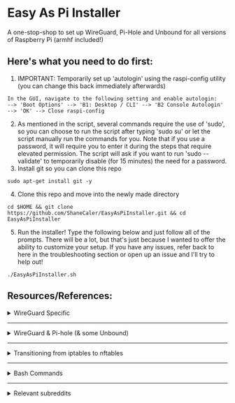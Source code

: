 # Easy As Pi Installer
A one-stop-shop to set up WireGuard, Pi-Hole and Unbound for all versions of Raspberry Pi (armhf included!)

## Here's what you need to do first:
1. IMPORTANT: Temporarily set up 'autologin' using the raspi-config utility (you can change this back immediately afterwards)
```sudo raspi-config
In the GUI, navigate to the following setting and enable autologin:
--> 'Boot Options' --> 'B1: Desktop / CLI' --> 'B2 Console Autologin' --> 'OK' --> Close raspi-config
```
2. As mentioned in the script, several commands require the use of 'sudo', so you can choose to run the
script after typing 'sudo su' or let the script manually run the commands for you. Note that if you use a password, 
it will require you to enter it during the steps that require elevated permission. 
The script will ask if you want to run 'sudo --validate' to temporarily disable (for 15 minutes) the need for a password.
3. Install git so you can clone this repo

`sudo apt-get install git -y`

4. Clone this repo and move into the newly made directory
```
cd $HOME && git clone https://github.com/ShaneCaler/EasyAsPiInstaller.git && cd EasyAsPiInstaller
```
5. Run the installer! Type the following below and just follow all of the prompts.
There will be a lot, but that's just because I wanted to offer the ability to customize your setup.
If you have any issues, refer back to here in the troubleshooting section or open up an issue and I'll
try to help out!

`./EasyAsPiInstaller.sh`

## Resources/References:

<details>
           <summary>WireGuard Specific</summary>
			<p>Adrian Mihalko @ https://github.com/adrianmihalko/raspberrypiwireguard</p>
			<p>Angristan @ https://github.com/angristan/wireguard-install/blob/master/wireguard-install.sh</p>
			<p>Angristan @ https://angristan.xyz/how-to-setup-vpn-server-wireguard-nat-ipv6/</p>
			<p>Arch Linux @ https://wiki.archlinux.org/index.php/WireGuard</p>
			<p>Emanuel Duss @ https://emanuelduss.ch/2018/09/wireguard-vpn-road-warrior-setup/</p>
			<p>Official WireGuard docs @ https://www.wireguard.com/quickstart/</p>
</details>

---

<details>
			<summary>WireGuard & Pi-hole (& some Unbound)</summary>
			<p>Aveek Dasmalakar @ https://medium.com/@aveek/setting-up-pihole-wireguard-vpn-server-and-client-ubuntu-server-fc88f3f38a0a</p>
			<p>Daluf @ https://github.com/pirate/wireguard-docs/blob/master/README.md#config-reference</p>
			<p>Harry Pnyce @ https://github.com/harrypnyce/raspbian10-buster/blob/master/README.md</p>
			<p>i4ApvDqgDV @ https://gist.github.com/i4ApvDqgDV/e2e566385cae3081cc9850bdd3ab166f</p>
			<p>Official Pi-hole docs @ https://docs.pi-hole.net/guides/unbound/<p>
			<p>Pi-hole Discourse @ https://discourse.pi-hole.net/t/how-do-i-configure-my-devices-to-use-pi-hole-as-their-dns-server/245</p>
			<p>u/vaporisharc92 @ https://www.reddit.com/r/pihole/comments/bnihyz/guide_how_to_install_wireguard_on_a_raspberry_pi/</p>
</details>

---

<details>
			<summary>Transitioning from iptables to nftables</summary>
			<p>Stamus Networks @ https://home.regit.org/netfilter-en/nftables-quick-howto/<p>
			<p>Official nftalbes docs @ https://wiki.nftables.org/wiki-nftables/index.php/Moving_from_iptables_to_nftables</p>
			<p>Official nftable docs @ https://wiki.nftables.org/wiki-nftables/index.php/Quick_reference-nftables_in_10_minutes</p>
			<p>Gentoo Linux authors @ https://wiki.gentoo.org/wiki/Nftables/Examples#Typical_workstation_.28separate_IPv4_and_IPv6.29</p>
			<p>TLDP authors @ http://www.tldp.org/HOWTO/Linux+IPv6-HOWTO/ch18s05.html</p>
</details>

---

<details>
			<summary>Bash Commands</summary>
			<details> 
						<summary>Methods of running a script on boot</summary>
						<p>- Raspberry Pi Forums @ https://www.raspberrypi.org/forums/viewtopic.php?t=202561 </p>
						<p>- StackExchange question @ https://unix.stackexchange.com/questions/145294/how-to-continue-a-script-after-it-reboots-the-machine</p>
						<p>- Ubuntu Forums @ https://ubuntuforums.org/showthread.php?t=1325843 </p>
			</details>
			<details> 
						<summary>Methods of setting the current working directory</summary>
						<p>- StackOverflow question @ https://stackoverflow.com/questions/3349105/how-to-set-current-working-directory-to-the-directory-of-the-script</p>
						<p>- StackOverflow question @ https://stackoverflow.com/questions/192292/how-best-to-include-other-scripts/12694189#12694189</p>
						<p>- StackOverflow question @ https://stackoverflow.com/questions/59895/get-the-source-directory-of-a-bash-script-from-within-the-script-itself</p>
			</details>
			<details> 
						<summary>Methods of extracting networking/system information</summary>
						<p>- StackOverflow question @ https://stackoverflow.com/questions/21336126/linux-bash-script-to-extract-ip-address</p>
						<p>- StackExchange question @ https://unix.stackexchange.com/questions/412516/create-an-array-with-all-network-interfaces-in-bash</p>
						<p>- AskUbuntu question @ https://askubuntu.com/questions/15853/how-can-a-script-check-if-its-being-run-as-root</p>
						<p>- Raspberry Pi Forums @ https://www.raspberrypi.org/forums/viewtopic.php?t=34678</p>
			</details>
</details>

---

<details>
  <summary>Relevant subreddits</summary>
         <p>https://www.reddit.com/r/pihole/</p>
         <p>https://www.reddit.com/r/wireguard</p>
         <p>https://www.reddit.com/r/raspberry_pi</p>
</details>
